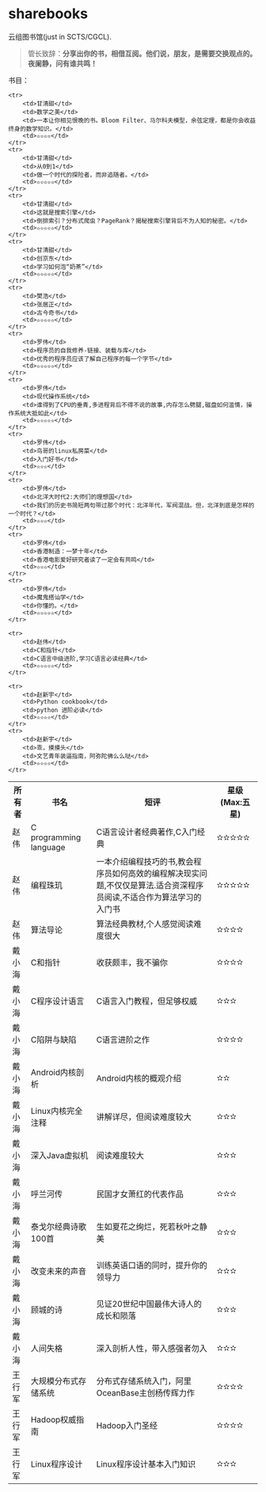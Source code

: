 # sharebooks

云组图书馆(just in SCTS/CGCL).

> 管长致辞：**分享出你的书，相借互阅。他们说，朋友，是需要交换观点的。夜阑静，问有谁共鸣！**


书目：
<table class="sub-table">
    <tr>
        <th>所有者</th>
        <th>书名</th>
        <th>短评</th>
        <th>星级(Max:五星)</th>
    </tr>

    <tr>
        <td>甘清甜</td>
        <td>数学之美</td>
        <td>一本让你相见恨晚的书。Bloom Filter、马尔科夫模型，余弦定理，都是你会收益终身的数学知识。</td>
        <td>✫✫✫✫</td>
    </tr>
	<tr>
        <td>甘清甜</td>
        <td>从0到1</td>
        <td>做一个时代的探险者，而非追随者。</td>
        <td>✫✫✫✫✫</td>
    </tr>
	<tr>
        <td>甘清甜</td>
        <td>这就是搜索引擎</td>
        <td>倒排索引？分布式爬虫？PageRank？揭秘搜索引擎背后不为人知的秘密。</td>
        <td>✫✫✫✫✫</td>
    </tr>
	<tr>
        <td>甘清甜</td>
        <td>创京东</td>
        <td>学习如何泡“奶茶”</td>
        <td>✫✫✫✫✫</td>
    </tr>
    <tr>
        <td>樊浩</td>
        <td>张居正</td>
        <td>古今奇书</td>
        <td>✫✫✫✫✫</td>
    </tr>
    <tr>
        <td>罗伟</td>
        <td>程序员的自我修养-链接、装载与库</td>
        <td>优秀的程序员应该了解自己程序的每一个字节</td>
        <td>✫✫✫✫✫</td>
    </tr>
    <tr>
        <td>罗伟</td>
        <td>现代操作系统</td>
        <td>谁得到了CPU的垂青,多进程背后不得不说的故事,内存怎么劈腿,磁盘如何滥情，操作系统大抵如此</td>
        <td>✫✫✫✫✫</td>
    </tr>
    <tr>
        <td>罗伟</td>
        <td>鸟哥的linux私房菜</td>
        <td>入门好书</td>
        <td>✫✫✫</td>
    </tr>
    <tr>
        <td>罗伟</td>
        <td>北洋大时代2:大师们的理想国</td>
        <td>我们的历史书简短两句带过那个时代：北洋年代，军阀混战。但，北洋到底是怎样的一个时代？</td>
        <td>✫✫✫</td>
    </tr>
    <tr>
        <td>罗伟</td>
        <td>香港制造：一梦十年</td>
        <td>香港电影爱好研究者读了一定会有共鸣</td>
        <td>✫✫✫</td>
    </tr>
    <tr>
        <td>罗伟</td>
        <td>魔鬼搭讪学</td>
        <td>你懂的。</td>
        <td>✫✫✫✫✫</td>
    </tr>
   <tr>
        <td>赵伟</td>
        <td>C programming language</td>
        <td>C语言设计者经典著作,C入门经典</td>
        <td>✫✫✫✫✫</td>
    </tr>

    <tr>
        <td>赵伟</td>
        <td>C和指针</td>
        <td>C语言中级进阶,学习C语言必读经典</td>
        <td>✫✫✫✫✫</td>
    </tr>

   <tr>
        <td>赵伟</td>
        <td>编程珠玑</td>
        <td>一本介绍编程技巧的书,教会程序员如何高效的编程解决现实问题,不仅仅是算法.适合资深程序员阅读,不适合作为算法学习的入门书</td>
        <td>✫✫✫✫✫</td>
    </tr>

   <tr>
        <td>赵伟</td>
        <td>算法导论</td>
        <td>算法经典教材,个人感觉阅读难度很大</td>
        <td>✫✫✫✫</td>
    </tr>
	<tr>
        <td>戴小海</td>
        <td>C和指针</td>
        <td>收获颇丰，我不骗你</td>
        <td>✫✫✫✫</td>
    </tr>
	<tr>
        <td>戴小海</td>
        <td>C程序设计语言</td>
        <td>C语言入门教程，但足够权威</td>
        <td>✫✫✫</td>
    </tr>
	<tr>
        <td>戴小海</td>
        <td>C陷阱与缺陷</td>
        <td>C语言进阶之作</td>
        <td>✫✫✫✫</td>
    </tr>
	<tr>
        <td>戴小海</td>
        <td>Android内核剖析</td>
        <td>Android内核的概观介绍</td>
        <td>✫✫</td>
    </tr>
	<tr>
        <td>戴小海</td>
        <td>Linux内核完全注释</td>
        <td>讲解详尽，但阅读难度较大</td>
        <td>✫✫✫</td>
    </tr>
	<tr>
        <td>戴小海</td>
        <td>深入Java虚拟机</td>
        <td>阅读难度较大</td>
        <td>✫✫✫</td>
    </tr>
	<tr>
        <td>戴小海</td>
        <td>呼兰河传</td>
        <td>民国才女萧红的代表作品</td>
        <td>✫✫✫</td>
    </tr>
	<tr>
        <td>戴小海</td>
        <td>泰戈尔经典诗歌100首</td>
        <td>生如夏花之绚烂，死若秋叶之静美</td>
        <td>✫✫✫</td>
    </tr>
	<tr>
        <td>戴小海</td>
        <td>改变未来的声音</td>
        <td>训练英语口语的同时，提升你的领导力</td>
        <td>✫✫✫</td>
    </tr>
	<tr>
        <td>戴小海</td>
        <td>顾城的诗</td>
        <td>见证20世纪中国最伟大诗人的成长和陨落</td>
        <td>✫✫✫</td>
    </tr>
	<tr>
        <td>戴小海</td>
        <td>人间失格</td>
        <td>深入剖析人性，带入感强者勿入</td>
        <td>✫✫✫</td>
    </tr>
    <tr>
	<td>王行军</td>
		<td>大规模分布式存储系统</td>
		<td>分布式存储系统入门，阿里OceanBase主创杨传辉力作</td>
		<td>✫✫✫✫</td>
	</tr>
	<tr>
		<td>王行军</td>
		<td>Hadoop权威指南</td>
		<td>Hadoop入门圣经</td>
		<td>✫✫✫✫</td>
	</tr>
	<tr>
		<td>王行军</td>
		<td>Linux程序设计</td>
		<td>Linux程序设计基本入门知识</td>
		<td>✫✫✫</td>
	</tr>

	<tr>
        <td>赵新宇</td>
        <td>Python cookbook</td>
        <td>python 进阶必读</td>
        <td>✫✫✫✫</td>
    </tr>
	<tr>
        <td>赵新宇</td>
        <td>乖，摸摸头</td>
        <td>文艺青年装逼指南，阿弥陀佛么么哒</td>
        <td>✫✫✫✫</td>
    </tr>
</table>
